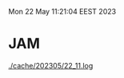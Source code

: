 Mon 22 May 11:21:04 EEST 2023
# JAM
<a href='./cache/202305/22_11.log'>./cache/202305/22_11.log</a>
